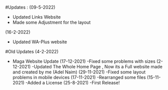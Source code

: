 #Updates :
(09-5-2022)
- Updated Links Website
- Made some Adjustment for the layout

(16-2-2022)
- Updated WA-Plus website

#Old Updates
(4-2-2022)
- Maga Website Update
(17-12-2021)
-Fixed some problems with sizes
(2-12-2021)
-Updated The Whole Home Page , Now its a Full website made and created by me (Adel Naim)
(29-11-2021)
-Fixed some layout problems in mobile devices
(17-11-2021)
-Rearranged some files
(15-11-2021)
-Added a License
(25-8-2021)
-First Release!
